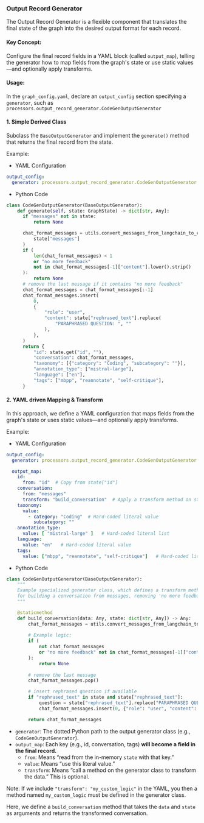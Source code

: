 ### Output Record Generator

The Output Record Generator is a flexible component that translates the final state of the graph into the desired output format for each record. 

#### Key Concept: 
Configure the final record fields in a YAML block (called `output_map`), telling the generator how to map fields from the graph's state or use static values—and optionally apply transforms.

#### Usage: 

In the `graph_config.yaml`, declare an `output_config` section specifying a `generator`, such as `processors.output_record_generator.CodeGenOutputGenerator`

#### 1. Simple Derived Class
Subclass the `BaseOutputGenerator` and implement the `generate()` method that returns the final record from the state. 

Example:

- YAML Configuration
```yaml
output_config:
  generator: processors.output_record_generator.CodeGenOutputGenerator
```

- Python Code
```python
class CodeGenOutputGenerator(BaseOutputGenerator):
    def generate(self, state: GraphState) -> dict[str, Any]:
      if "messages" not in state:
          return None

      chat_format_messages = utils.convert_messages_from_langchain_to_chat_format(
          state["messages"]
      )
      if (
          len(chat_format_messages) < 1
          or "no more feedback"
          not in chat_format_messages[-1]["content"].lower().strip()
      ):
          return None
      # remove the last message if it contains "no more feedback"
      chat_format_messages = chat_format_messages[:-1]
      chat_format_messages.insert(
          0,
          {
              "role": "user",
              "content": state["rephrased_text"].replace(
                  "PARAPHRASED QUESTION: ", ""
              ),
          },
      )
      return {
          "id": state.get("id", ""),
          "conversation": chat_format_messages,
          "taxonomy": [{"category": "Coding", "subcategory": ""}],
          "annotation_type": ["mistral-large"],
          "language": ["en"],
          "tags": ["mbpp", "reannotate", "self-critique"],
      }
```


#### 2. YAML driven Mapping & Transform

In this approach, we define a YAML configuration that maps fields from the graph's state or uses static values—and optionally apply transforms.

Example:

- YAML Configuration

```yaml
output_config:
  generator: processors.output_record_generator.CodeGenOutputGenerator

  output_map:
    id:
      from: "id"  # Copy from state["id"]
    conversation:
      from: "messages"
      transform: "build_conversation"  # Apply a transform method on state["messages"]
    taxonomy:
      value:
        - category: "Coding"  # Hard-coded literal value
          subcategory: ""
    annotation_type:
      value: [ "mistral-large" ]   # Hard-coded literal list
    language:
      value: "en"   # Hard-coded literal value
    tags:
      value: ["mbpp", "reannotate", "self-critique"]   # Hard-coded literal list
```

- Python Code
```python
class CodeGenOutputGenerator(BaseOutputGenerator):
    """
    Example specialized generator class, which defines a transform method
    for building a conversation from messages, removing 'no more feedback', etc.
    """

    @staticmethod
    def build_conversation(data: Any, state: dict[str, Any]) -> Any:
        chat_format_messages = utils.convert_messages_from_langchain_to_chat_format(data)
        
        # Example logic:
        if (
            not chat_format_messages
            or "no more feedback" not in chat_format_messages[-1]["content"].lower().strip()
        ):
            return None
        
        # remove the last message
        chat_format_messages.pop()

        # insert rephrased question if available
        if "rephrased_text" in state and state["rephrased_text"]:
            question = state["rephrased_text"].replace("PARAPHRASED QUESTION: ", "")
            chat_format_messages.insert(0, {"role": "user", "content": question})

        return chat_format_messages
```

- `generator`: The dotted Python path to the output generator class (e.g., `CodeGenOutputGenerator`).
- `output_map`: Each key (e.g., id, conversation, tags) **will become a field in the final record.**
  - `from`: Means “read from the in-memory `state` with that key.”
  - `value`: Means “use this literal value.”
  - `transform`: Means “call a method on the generator class to transform the data.” This is optional.

Note: If we include `"transform": "my_custom_logic"` in the YAML, you then a method named `my_custom_logic` must be defined in the generator class. 

Here, we define a `build_conversation` method that takes the `data` and `state` as arguments and returns the transformed conversation.